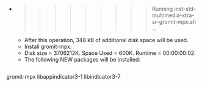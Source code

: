 * >>>>>>>>> Running inst-std-multimedia-xtra-sr-gromit-mpx.sh ...
  * After this operation, 348 kB of additional disk space will be used.
  * Install gromit-mpx.
  * Disk size = 3706212K. Space Used = 600K. Runtime = 00:00:00:02.
  * The following NEW packages will be installed:
  ```bash
gromit-mpx libappindicator3-1 libindicator3-7
  ```
